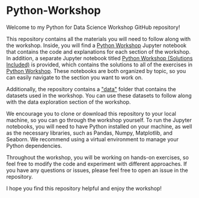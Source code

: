 # Python-Workshop

Welcome to my Python for Data Science Workshop GitHub repository!

This repository contains all the materials you will need to follow along with the workshop. Inside, you will find a [Python Workshop](https://github.com/michaelritacco/Python-Workshop/blob/main/Python%20Workshop.ipynb) Jupyter notebook that contains the code and explanations for each section of the workshop. In addition, a separate Jupyter notebook titled [Python Workshop (Solutions Included)](https://github.com/michaelritacco/Python-Workshop/blob/main/Python%20Workshop%20(Solutions%20Included).ipynb) is provided, which contains the solutions to all of the exercises in [Python Workshop](https://github.com/michaelritacco/Python-Workshop/blob/main/Python%20Workshop.ipynb). These notebooks are both organized by topic, so you can easily navigate to the section you want to work on.

Additionally, the repository contains a ["data"](https://github.com/michaelritacco/Python-Workshop/tree/main/Datasets) folder that contains the datasets used in the workshop. You can use these datasets to follow along with the data exploration section of the workshop.

We encourage you to clone or download this repository to your local machine, so you can go through the workshop yourself. To run the Jupyter notebooks, you will need to have Python installed on your machine, as well as the necessary libraries, such as Pandas, Numpy, Matplotlib, and Seaborn. We recommend using a virtual environment to manage your Python dependencies.

Throughout the workshop, you will be working on hands-on exercises, so feel free to modify the code and experiment with different approaches. If you have any questions or issues, please feel free to open an issue in the repository.

I hope you find this repository helpful and enjoy the workshop!
